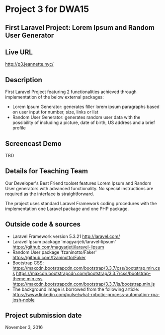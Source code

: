 # Project 3 for DWA15
## First Laravel Project: Lorem Ipsum and Random User Generator

## Live URL
<http://p3.jeannette.nyc/>

## Description
First Laravel Project featuring 2 functionalities achieved through implementation of the below external packages:
- Lorem Ipsum Generator: generates filler lorem ipsum paragraphs based on user input for number, size, links or list
- Random User Generator: generates random user data with the possibility of including a picture, date of birth, US address and a brief profile

## Screencast Demo
<TBD>

TBD

## Details for Teaching Team
Our Developer's Best Friend toolset features Lorem Ipsum and Random User generators with advanced functionality. No special instructions are required as the interface is straightforward.

The project uses standard Laravel Framework coding procedures with the implementation one Laravel package and one PHP package.

## Outside code & sources
- Laravel Framework version 5.3.21
<http://laravel.com/>
- Laravel Ipsum package 'magyarjeti/laravel-lipsum'
<https://github.com/magyarjeti/laravel-lipsum>
- Random User package 'fzaninotto/Faker'
<https://github.com/fzaninotto/Faker>
- Bootstrap CSS:
<https://maxcdn.bootstrapcdn.com/bootstrap/3.3.7/css/bootstrap.min.css>
<https://maxcdn.bootstrapcdn.com/bootstrap/3.3.7/css/bootstrap-theme.min.css>
<https://maxcdn.bootstrapcdn.com/bootstrap/3.3.7/js/bootstrap.min.js>
- The background image is borrowed from the following article:
<https://www.linkedin.com/pulse/what-robotic-process-automation-rpa-josh-noble>

## Project submission date
November 3, 2016
